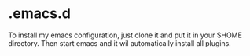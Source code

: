 .emacs.d
========

To install my emacs configuration, just clone it and put it in your $HOME directory. Then start emacs and it wil 
automatically install all plugins.
